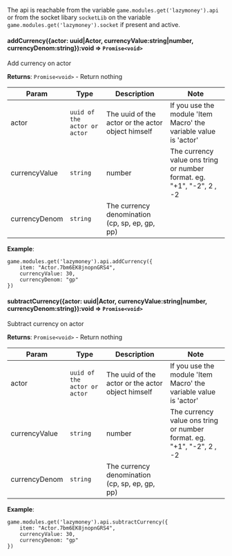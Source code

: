 The api is reachable from the variable `game.modules.get('lazymoney').api` or from the socket libary `socketLib` on the variable `game.modules.get('lazymoney').socket` if present and active.

#### addCurrency({actor: uuid|Actor, currencyValue:string|number, currencyDenom:string}):void ⇒ <code>Promise&lt;void&gt;</code>

Add currency on actor

**Returns**: <code>Promise&lt;void&gt;</code> - Return nothing

| Param | Type | Description | Note |
| --- | --- | --- | --- |
| actor | <code>uuid of the actor  or actor </code> | The uuid of the actor  or the actor  object himself | If you use the module 'Item Macro' the variable value is 'actor' |
| currencyValue | <code>string|number</code> | The currency value ons tring or number format. eg. "+1", "-2", 2 , -2 | |
| currencyDenom | <code>string</code> | The currency denomination (cp, sp, ep, gp, pp) | |

**Example**:

```
game.modules.get('lazymoney').api.addCurrency({
    item: "Actor.7bm6EK8jnopnGRS4",
    currencyValue: 30,
    currencyDenom: "gp"
})

```


#### subtractCurrency({actor: uuid|Actor, currencyValue:string|number, currencyDenom:string}):void ⇒ <code>Promise&lt;void&gt;</code>

Subtract currency on actor

**Returns**: <code>Promise&lt;void&gt;</code> - Return nothing

| Param | Type | Description | Note |
| --- | --- | --- | --- |
| actor | <code>uuid of the actor  or actor </code> | The uuid of the actor  or the actor  object himself | If you use the module 'Item Macro' the variable value is 'actor' |
| currencyValue | <code>string|number</code> | The currency value ons tring or number format. eg. "+1", "-2", 2 , -2 | |
| currencyDenom | <code>string</code> | The currency denomination (cp, sp, ep, gp, pp) | |

**Example**:

```
game.modules.get('lazymoney').api.subtractCurrency({
    item: "Actor.7bm6EK8jnopnGRS4",
    currencyValue: 30,
    currencyDenom: "gp"
})

```

